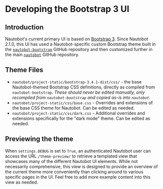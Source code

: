 # Developing the Bootstrap 3 UI

## Introduction

Nautobot's current primary UI is based on [Bootstrap 3](https://getbootstrap.com/docs/3.4/). Since Nautobot 2.1.0, this UI has used a Nautobot-specific custom Bootstrap theme built in the [`nautobot-bootstrap`](https://github.com/nautobot/nautobot-bootstrap/) GitHub repository and then customized further in the main [`nautobot`](https://github.com/nautobot/nautobot/) GitHub repository.

## Theme Files

- `nautobot/project-static/bootstrap-3.4.1-dist/css/` - the base Nautobot-themed Bootstrap CSS definitions, directly as compiled from `nautobot-bootstrap`. _These should never be edited manually, only recompiled from `nautobot-bootstrap` and copied as-is into `nautobot`._
- `nautobot/project-static/css/base.css` - Overrides and extensions of the base CSS theme for Nautobot. Can be edited as needed.
- `nautobot/project-static/css/dark.css` - Additional overrides and extensions specifically for the "dark mode" theme. Can be edited as needed.

## Previewing the theme

When `settings.DEBUG` is set to `True`, an authenticated Nautobot user can access the URL `/theme-preview/` to retrieve a templated view that showcases many of the different Nautobot UI elements. While not necessarily comprehensive, this view is designed to provide an overview of the current theme more conveniently than clicking around to various specific pages in the UI. Feel free to add more example content into this view as needed.
